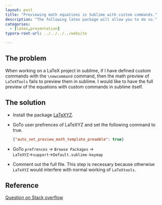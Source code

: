 ```yaml
---
layout: post
title: "Previewing math equations in Sublime with custom commands."
description: "The following latex package will allow you to do so."
categories: 
  - [latex,presentation]
typora-root-url: ../../../../website

---
```


## The problem

When working on a LaTeX project in sublime, if I have defined custom commands with the `\newcommand` command, then the math preview of `LaTeXTools` fails to preview them in sublime. I would like to have the full preview of the equations with custom commands in sublime itself.

## The solution

- Install the package [LaTeXYZ](https://packagecontrol.io/packages/LaTeXYZ).

- GoTo user prefrences of LaTeXYZ and set the following command to true.

  ```json
  {"auto_set_preview_math_template_preamble": true}
  ```

- GoTo `prefrences` → `Browse Packages` → `LaTeXYZ`→`support`→`Default.sublime-keymap`
- Comment out the full file. This step is necessary because otherwise `LaTeXYZ` would interfere with normal working of `LaTeXtools`.

## Reference

[Question on Stack overflow](https://stackoverflow.com/questions/42284544/st3-latex-loading-locally-defined-commands-for-in-line-live-preview-of-math)